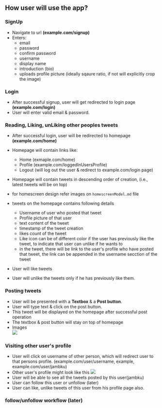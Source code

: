 ## How user will use the app?

### SignUp
- Navigate to url **(example.com/signup)**
- Enters:
    - email
    - password
    - confirm password
    - username
    - display name
    - introduction (bio)
    - uploads profile picture (ideally sqaure ratio, if not will explicitly crop the image)

### Login
- After successful signup, user will get redirected to login page **(example.com/login)**
- User will enter valid email & password.

### Reading, Liking, unLiking other peoples tweets
- After successful login, user will be redirected to homepage **(example.com/home)**
- Homepage will contain links like:
    - Home (exmaple.com/home)
    - Profile (example.com/loggedInUsersProfile)
    - Logout (will log out the user & redirect to example.com/login page)

- Homepage will contain tweets in descending order of creation, (i.e., latest tweets will be on top)
- for homescreen design refer images on `homescreenModel.md` file
- tweets on the homepage contains following details
    - Username of user who posted that tweet
    - Profile picture of that user
    - text content of the tweet
    - timestamp of the tweet creation
    - likes count of the tweet
    - Like icon can be of different color if the user has previously like the tweet, to indicate that user can unlike if he wants to
    - in the tweet, there will be link to the user's profile who have posted that tweet, the link can be appended in the username secction of the tweet

- User will like tweets
- User will unlike the tweets only if he has previously like them.


### Posting tweets
- User will be presented with a **Textbox** & a **Post button**.
- User will type text & click on the post button.
- This tweet will be displayed on the homepage after successful post operation
- The textbox & post button will stay on top of homepage
- Images  
    ![](https://imgur.com/LMSk6rA.png)




### Visiting other user's profile
- User will click on username of other person, which will redirect user to that persons profile. (example.com/user/username, example, example.com/user/jambku)
- Other user's profile might look like this  ![](https://imgur.com/4nbDGuk.png)
- User will be able to see all the tweets posted by this user(jambku)
- User can follow this user or unfollow (later)
- User can like, unlike tweets of this user from his profile page also.


### follow/unfollow workflow (later)
